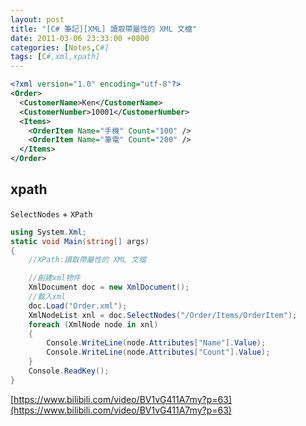 ```yaml
---
layout: post
title: "[C# 筆記][XML] 讀取帶屬性的 XML 文檔"
date: 2011-03-06 23:33:00 +0800
categories: [Notes,C#]
tags: [C#,xml,xpath]
---
```



```xml
<?xml version="1.0" encoding="utf-8"?>
<Order>
  <CustomerName>Ken</CustomerName>
  <CustomerNumber>10001</CustomerNumber>
  <Items>
    <OrderItem Name="手機" Count="100" />
    <OrderItem Name="筆電" Count="200" />
  </Items>
</Order>
```
## xpath
`SelectNodes` + `XPath`

```c#
using System.Xml;
static void Main(string[] args)
{
    //XPath:讀取帶屬性的 XML 文檔

    //創建xml物件
    XmlDocument doc = new XmlDocument();
    //載入xml
    doc.Load("Order.xml");
    XmlNodeList xnl = doc.SelectNodes("/Order/Items/OrderItem");
    foreach (XmlNode node in xnl)
    {
        Console.WriteLine(node.Attributes["Name"].Value);
        Console.WriteLine(node.Attributes["Count"].Value);
    }
    Console.ReadKey();
}
```
        
[https://www.bilibili.com/video/BV1vG411A7my?p=63](https://www.bilibili.com/video/BV1vG411A7my?p=63)